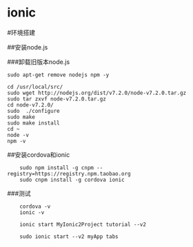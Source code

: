 # ionic

#环境搭建

##安装node.js

###卸载旧版本node.js

    sudo apt-get remove nodejs npm -y 

    cd /usr/local/src/
    sudo wget http://nodejs.org/dist/v7.2.0/node-v7.2.0.tar.gz
    sudo tar zxvf node-v7.2.0.tar.gz
    cd node-v7.2.0/
    sudo  ./configure
    sudo make
    sudo make install
    cd ~
    node -v
    npm -v
    
##安装cordova和ionic

        sudo npm install -g cnpm --registry=https://registry.npm.taobao.org
        sudo cnpm install -g cordova ionic 

###测试

        cordova -v
        ionic -v
        
        ionic start MyIonic2Project tutorial --v2
        
        sudo ionic start --v2 myApp tabs
